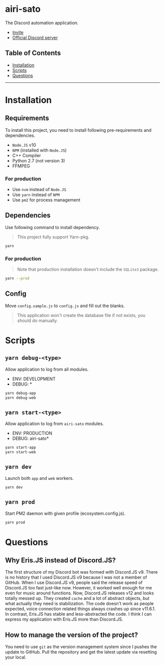 # airi-sato

The Discord automation application.

- [Invite](https://discordapp.com/api/oauth2/authorize?client_id=429913480708096000&permissions=0&scope=bot)
- [Official Discord server](https://discordapp.com/invite/vAEBXWY)

## Table of Contents

- [Installation](#installation)
- [Scripts](#scripts)
- [Questions](#questions)

----

# Installation

## Requirements

To install this project, you need to install following pre-requirements and dependencies.

- `Node.JS` v10
- `NPM` (installed with `Node.JS`)
- C++ Compiler
- Python 2.7 (not version 3)
- FFMPEG

### For production

- Use `nvm` instead of `Node.JS`
- Use `yarn` instead of `NPM`
- Use `pm2` for process management

## Dependencies

Use following command to install dependency.

> This project fully support Yarn-pkg.

```sh
yarn
```

### For production

> Note that production installation doesn't include the `SQLite3` package.

```sh
yarn --prod
```

## Config

Move `config.sample.js` to `config.js` and fill out the blanks.

> This application won't create the database file if not exists, you should do manually.

# Scripts

## `yarn debug-<type>`

Allow application to log from all modules.

- ENV: DEVELOPMENT
- DEBUG: *

```sh
yarn debug-app
yarn debug-web
```

## `yarn start-<type>`

Allow application to log from `airi-sato` modules.

- ENV: PRODUCTION
- DEBUG: airi-sato*

```sh
yarn start-app
yarn start-web
```

## `yarn dev`

Launch both `app` and `web` workers.

```sh
yarn dev
```

## `yarn prod`

Start PM2 daemon with given profile (ecosystem.config.js).

```sh
yarn prod
```

# Questions

## Why Eris.JS instead of Discord.JS?

The first structure of my Discord bot was formed with Discord.JS v9.
There is no history that I used Discord.JS v9 because I was not a member of GitHub.
When I use Discord.JS v9, people said the release speed of Discord.JS too fast just-like now.
However, it worked well enough for me even for music around functions.
Now, Discord.JS releases v12 and looks totally messed up.
They created `cache` and a lot of abstract objects, but what actually they need is stabilization.
The code doesn't work as people expected, voice connection related things always crashes up since v11.6.1.
In contrast, Eris.JS has stable and less-abstracted the code.
I think I can express my application with Eris.JS more than Discord.JS.

## How to manage the version of the project?

You need to use `git` as the version management system since I pushes the update to GitHub.
Pull the repository and get the latest update via resetting your local.
